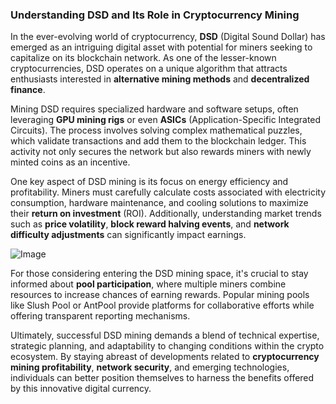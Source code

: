 ### Understanding DSD and Its Role in Cryptocurrency Mining

In the ever-evolving world of cryptocurrency, **DSD** (Digital Sound Dollar) has emerged as an intriguing digital asset with potential for miners seeking to capitalize on its blockchain network. As one of the lesser-known cryptocurrencies, DSD operates on a unique algorithm that attracts enthusiasts interested in **alternative mining methods** and **decentralized finance**.

Mining DSD requires specialized hardware and software setups, often leveraging **GPU mining rigs** or even **ASICs** (Application-Specific Integrated Circuits). The process involves solving complex mathematical puzzles, which validate transactions and add them to the blockchain ledger. This activity not only secures the network but also rewards miners with newly minted coins as an incentive.

One key aspect of DSD mining is its focus on energy efficiency and profitability. Miners must carefully calculate costs associated with electricity consumption, hardware maintenance, and cooling solutions to maximize their **return on investment** (ROI). Additionally, understanding market trends such as **price volatility**, **block reward halving events**, and **network difficulty adjustments** can significantly impact earnings.

![Image](https://github.com/user-attachments/assets/31692037-0104-4703-abd1-696b6a7dd41b)

For those considering entering the DSD mining space, it's crucial to stay informed about **pool participation**, where multiple miners combine resources to increase chances of earning rewards. Popular mining pools like Slush Pool or AntPool provide platforms for collaborative efforts while offering transparent reporting mechanisms.

Ultimately, successful DSD mining demands a blend of technical expertise, strategic planning, and adaptability to changing conditions within the crypto ecosystem. By staying abreast of developments related to **cryptocurrency mining profitability**, **network security**, and emerging technologies, individuals can better position themselves to harness the benefits offered by this innovative digital currency.